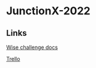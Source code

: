 # JunctionX-2022

## Links
[Wise challenge docs](https://app.hackjunction.com/dashboard/junctionx-budapest-2022/challenges)

[Trello](https://trello.com/b/11m5Uyo5/junction-budapest)
